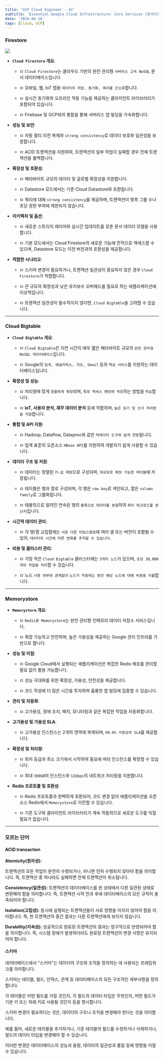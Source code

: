 ```yaml
---
title: 'GCP Cloud Engineer - 42'
subtitle: 'Essential Google Cloud Infrastructure: Core Services (한국어) - Firewstore / Cloud Bigtable / Memorystore'
date: '2024-04-16'
tags: [Cloud, GCP]
---
```


### Firestore

<img class='blogImage' src='/blog/firestore_mode.png'>

- **`Cloud Firestore` 개요**:
  
  - ㅁ `Cloud Firestore`는 클라우드 기반의 완전 관리형 `서버리스 고속 NoSQL` 문서 데이터베이스입니다.
  
  - ㅁ 모바일, 웹, IoT 앱용 `데이터의 저장, 동기화, 쿼리를 간소화`합니다.
  
  - ㅁ 실시간 동기화와 오프라인 작동 기능을 제공하는 클라이언트 라이브러리가 포함되어 있습니다.
  
  - ㅁ Firebase 및 GCP와의 통합을 통해 서버리스 앱 빌딩을 가속화합니다.

- **성능 및 보안**:
  
  - ㅁ 자동 멀티 리전 복제와 `strong consistency`로 데이터 보호와 일관성을 보장합니다.
  
  - ㅁ ACID 트랜잭션을 지원하여, 트랜잭션의 일부 작업이 실패할 경우 전체 트랜잭션을 롤백합니다.

- **확장성 및 호환성**:
  
  - ㅁ 페타바이트 규모의 데이터 및 글로벌 확장성을 지원합니다.
  
  - ㅁ Datastore 모드에서는 기존 Cloud Datastore와 호환됩니다.
  
  - ㅁ 쿼리에 대해 `strong consistency`를 제공하며, 트랜잭션이 항목 그룹 수나 초당 권한 부여에 제한되지 않습니다.

- **아키텍처 및 옵션**:
  
  - ㅁ 새로운 스토리지 레이어와 실시간 업데이트를 갖춘 문서 데이터 모델을 사용합니다.
  
  - ㅁ 기본 모드에서는 Cloud Firestore의 새로운 기능에 전적으로 액세스할 수 있으며, Datastore 모드는 이전 버전과의 호환성을 제공합니다.

- **적합한 시나리오**:
  
  - ㅁ 스키마 변경이 필요하거나, 트랜잭션 일관성이 중요하지 않은 경우 `Cloud Firestore`가 적합합니다.
  
  - ㅁ 큰 규모의 확장성과 낮은 유지보수 오버헤드를 필요로 하는 애플리케이션에 이상적입니다.
  
  - ㅁ 트랜잭션 일관성이 필수적이지 않다면, `Cloud Bigtable`을 고려할 수 있습니다.

-----------------

### Cloud Bigtable

- **`Cloud Bigtable` 개요**:
  
  - ㅁ `Cloud Bigtable`은 지연 시간이 매우 짧은 페타바이트 규모의 `완전 관리형 NoSQL 데이터베이스`입니다.
  
  - ㅁ Google의 `검색, 애널리틱스, 지도, Gmail` 등의 `핵심 서비스`를 지원하는 데이터베이스입니다.

- **확장성 및 성능**:
  
  - ㅁ 처리량에 맞게 `원활하게 확장`되며, `특정 액세스 패턴에 적응`하는 방법을 `학습`합니다.
  
  - ㅁ **IoT, 사용자 분석, 재무 데이터 분석** 등에 적합하며, `높은 읽기 및 쓰기 처리량을 지원`합니다.

- **통합 및 API 지원**:
  
  - ㅁ Hadoop, Dataflow, Dataproc와 같은 `빅데이터 도구와 쉽게 연동`됩니다.
  
  - ㅁ 업계 표준의 오픈소스 `HBase API`를 지원하여 개발자가 쉽게 사용할 수 있습니다.

- **데이터 구조 및 저장**:
  
  - ㅁ 데이터는 정렬된 `키-값 매핑`으로 구성되며, `대규모로 확장 가능한 테이블`에 저장됩니다.
  
  - ㅁ 테이블은 행과 열로 구성되며, 각 행은 `row key`로 색인되고, 열은 `column family`로 그룹화됩니다.
  
  - ㅁ 태블릿으로 알려진 연속된 행의 `블록으로 데이터를 분할`하여 `쿼리 워크로드를 분산`시킵니다.

- **시간적 데이터 관리**:
  
  - ㅁ 각 행/열 교집합에는 `서로 다른 타임스탬프`에 여러 셀 또는 버전이 포함될 수 있어, `데이터의 시간에 따른 변화를 추적할 수 있습니다`.

- **비용 및 클러스터 관리**:
  
  - ㅁ 가장 작은 `Cloud Bigtable` 클러스터에는 `3개의 노드`가 있으며, `초당 30,000개의 작업을 처리`할 수 있습니다.
  
  - ㅁ 노드 `사용 여부와 관계없이` `노드가 작동하는 동안 해당 노드에 대해 비용을 지불`합니다.

-----------------

### Memorystore

- **`Memorystore` 개요**:
  
  - ㅁ `Redis용 Memorystore`는 완전 관리형 인메모리 데이터 저장소 서비스입니다.
  
  - ㅁ 확장 가능하고 안전하며, 높은 가용성을 제공하는 Google 관리 인프라를 기반으로 합니다.

- **성능 및 이점**:
  
  - ㅁ Google Cloud에서 실행되는 애플리케이션은 복잡한 Redis 배포를 관리할 필요 없이 활용 가능합니다.
  
  - ㅁ 성능 극대화를 위한 확장성, 가용성, 안전성을 제공합니다.
  
  - ㅁ 코드 작성에 더 많은 시간을 투자하여 훌륭한 앱 빌딩에 집중할 수 있습니다.

- **관리 및 자동화**:
  
  - ㅁ 고가용성, 장애 조치, 패치, 모니터링과 같은 복잡한 작업을 자동화합니다.

- **고가용성 및 가용성 SLA**:
  
  - ㅁ 고가용성 인스턴스는 2개의 영역에 복제되며, `99.9% 가용성의 SLA`를 제공합니다.

- **확장성 및 처리량**:
  
  - ㅁ 최저 등급과 최소 크기에서 시작하여 필요에 따라 인스턴스를 확장할 수 있습니다.
  
  - ㅁ 최대 `300GB`의 인스턴스와 `12Gbps`의 네트워크 처리량을 지원합니다.

- **Redis 프로토콜 및 호환성**:
  
  - ㅁ Redis 프로토콜과 완벽하게 호환되어, 코드 변경 없이 애플리케이션을 오픈소스 Redis에서 `Memorystore`로 이전할 수 있습니다.
  
  - ㅁ 기존 도구와 클라이언트 라이브러리가 계속 작동하므로 새로운 도구를 익힐 필요가 없습니다.

-------------

### 모르는 단어


#### ACID transaction

**Atomicity(원자성):** 

트랜잭션의 모든 작업이 완전히 수행되거나, 아니면 전혀 수행되지 않아야 함을 의미합니다. 즉, 트랜잭션 중 하나라도 실패하면 전체 트랜잭션이 취소됩니다.

**Consistency(일관성):** 트랜잭션이 데이터베이스를 한 상태에서 다른 일관된 상태로 변환해야 함을 의미합니다. 즉, 트랜잭션 시작 전과 후에 데이터베이스의 모든 규칙이 충족되어야 합니다.

**Isolation(고립성):** 동시에 실행되는 트랜잭션들이 서로 영향을 미치지 않아야 함을 의미합니다. 즉, 한 트랜잭션의 중간 결과는 다른 트랜잭션에게 보이지 않습니다.

**Durability(지속성):** 성공적으로 완료된 트랜잭션의 결과는 영구적으로 반영되어야 함을 의미합니다. 즉, 시스템 장애가 발생하더라도 완료된 트랜잭션의 변경 사항은 유지되어야 합니다.


#### 스키마

데이터베이스에서 "스키마"는 데이터의 구조와 조직을 정의하는 데 사용되는 프레임워크를 의미합니다.

스키마는 테이블, 필드, 인덱스, 관계 등 데이터베이스의 모든 구조적인 세부사항을 정의합니다. 

각 테이블은 어떤 필드를 가질 것인지, 각 필드의 데이터 타입은 무엇인지, 어떤 필드가 기본 키 또는 외래 키로 사용될 것인지 등을 명시합니다.

스키마 변경이 필요하다는 것은, 데이터의 구조나 조직을 변경해야 한다는 것을 의미합니다. 

예를 들어, 새로운 테이블을 추가하거나, 기존 테이블의 필드를 수정하거나 삭제하거나, 필드의 데이터 타입을 변경해야 할 수 있습니다. 

이러한 변경은 데이터베이스의 성능과 용량, 데이터의 일관성과 품질 등에 영향을 미칠 수 있습니다.